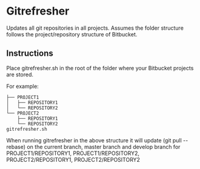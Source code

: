 # Gitrefresher

Updates all git repositories in all projects.
Assumes the folder structure follows the project/repository structure of Bitbucket.

## Instructions
Place gitrefresher.sh in the root of the folder where your Bitbucket projects are stored.

For example:
```
├── PROJECT1
│   ├── REPOSITORY1
│   └── REPOSITORY2
└── PROJECT2
    ├── REPOSITORY1
    └── REPOSITORY2
gitrefresher.sh
```

When running gitrefresher in the above structure it will update (git pull --rebase) on the current branch, master branch and develop branch for PROJECT1/REPOSITORY1, PROJECT1/REPOSITORY2, PROJECT2/REPOSITORY1, PROJECT2/REPOSITORY2
